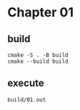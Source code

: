 # Chapter 01

## build
```shell
cmake -S . -B build
cmake --build build
```

## execute
```shell
build/01.out
```